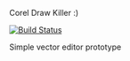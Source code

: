 Corel Draw Killer :)

[![Build Status](https://travis-ci.org/flanker-d/otuscpp_05_grasp.svg?branch=master)](https://travis-ci.org/flanker-d/otuscpp_05_grasp)

Simple vector editor prototype

